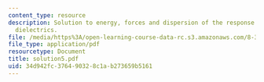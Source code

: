 ```yaml
---
content_type: resource
description: Solution to energy, forces and dispersion of the response function in
  dielectrics.
file: /media/https%3A/open-learning-course-data-rc.s3.amazonaws.com/8-311-electromagnetic-theory-spring-2004/34d942fc376490328c1ab273659b5161_solution5.pdf
file_type: application/pdf
resourcetype: Document
title: solution5.pdf
uid: 34d942fc-3764-9032-8c1a-b273659b5161
---
```

